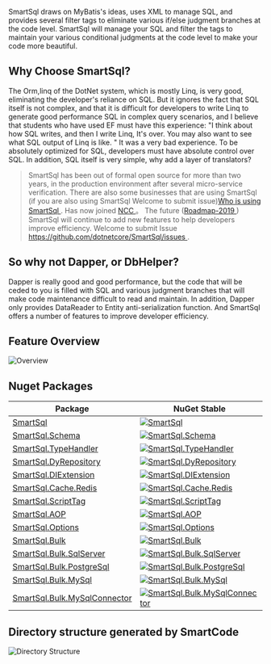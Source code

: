 SmartSql draws on MyBatis's ideas, uses XML to manage SQL, and provides several filter tags to eliminate various if/else judgment branches at the code level. SmartSql will manage your SQL and filter the tags to maintain your various conditional judgments at the code level to make your code more beautiful.

## Why Choose SmartSql?

The Orm,linq of the DotNet system, which is mostly Linq, is very good, eliminating the developer's reliance on SQL. But it ignores the fact that SQL itself is not complex, and that it is difficult for developers to write Linq to generate good performance SQL in complex query scenarios, and I believe that students who have used EF must have this experience: "I think about how SQL writes, and then I write Linq, It's over. You may also want to see what SQL output of Linq is like. " It was a very bad experience. To be absolutely optimized for SQL, developers must have absolute control over SQL. In addition, SQL itself is very simple, why add a layer of translators?

> SmartSql has been out of formal open source for more than two years, in the production environment after several micro-service verification. There are also some businesses that are using SmartSql (if you are also using SmartSql Welcome to submit issue)[Who is using SmartSql ](https://github.com/dotnetcore/SmartSql/issues/13). Has now joined [NCC ](https://github.com/dotnetcore)。 The future ([Roadmap-2019 ](https://github.com/dotnetcore/SmartSql/issues/47)) SmartSql will continue to add new features to help developers improve efficiency. Welcome to submit Issue [https://github.com/dotnetcore/SmartSql/issues ](https://github.com/dotnetcore/SmartSql/issues).

## So why not Dapper, or DbHelper?

Dapper is really good and good performance, but the code that will be ceded to you is filled with SQL and various judgment branches that will make code maintenance difficult to read and maintain. In addition, Dapper only provides DataReader to Entity anti-serialization function. And SmartSql offers a number of features to improve developer efficiency.

## Feature Overview

![Overview](/articles/projects/smartsql/assets/SmartSql-features.png)

## Nuget Packages

| Package                                                      | NuGet Stable                                                 | Downloads                                                    |
| ------------------------------------------------------------ | ------------------------------------------------------------ | ------------------------------------------------------------ |
| [SmartSql](https://www.nuget.org/packages/SmartSql/) | [![SmartSql](https://img.shields.io/nuget/v/SmartSql.svg)](https://www.nuget.org/packages/SmartSql/) | [![SmartSql](https://img.shields.io/nuget/dt/SmartSql.svg)](https://www.nuget.org/packages/SmartSql/) |
| [SmartSql.Schema](https://www.nuget.org/packages/SmartSql.Schema/) | [![SmartSql.Schema](https://img.shields.io/nuget/v/SmartSql.Schema.svg)](https://www.nuget.org/packages/SmartSql.Schema/) | [![SmartSql.Schema](https://img.shields.io/nuget/dt/SmartSql.Schema.svg)](https://www.nuget.org/packages/SmartSql.Schema/) |
| [SmartSql.TypeHandler](https://www.nuget.org/packages/SmartSql.TypeHandler/) | [![SmartSql.TypeHandler](https://img.shields.io/nuget/v/SmartSql.TypeHandler.svg)](https://www.nuget.org/packages/SmartSql.TypeHandler/) | [![SmartSql.TypeHandler](https://img.shields.io/nuget/dt/SmartSql.TypeHandler.svg)](https://www.nuget.org/packages/SmartSql.TypeHandler/) |
| [SmartSql.DyRepository](https://www.nuget.org/packages/SmartSql.DyRepository/) | [![SmartSql.DyRepository](https://img.shields.io/nuget/v/SmartSql.DyRepository.svg)](https://www.nuget.org/packages/SmartSql.DyRepository/) | [![SmartSql.DyRepository](https://img.shields.io/nuget/dt/SmartSql.DyRepository.svg)](https://www.nuget.org/packages/SmartSql.DyRepository/) |
| [SmartSql.DIExtension](https://www.nuget.org/packages/SmartSql.DIExtension/) | [![SmartSql.DIExtension](https://img.shields.io/nuget/v/SmartSql.DIExtension.svg)](https://www.nuget.org/packages/SmartSql.DIExtension/) | [![SmartSql.DIExtension](https://img.shields.io/nuget/dt/SmartSql.DIExtension.svg)](https://www.nuget.org/packages/SmartSql.DIExtension/) |
| [SmartSql.Cache.Redis](https://www.nuget.org/packages/SmartSql.Cache.Redis/) | [![SmartSql.Cache.Redis](https://img.shields.io/nuget/v/SmartSql.Cache.Redis.svg)](https://www.nuget.org/packages/SmartSql.Cache.Redis/) | [![SmartSql.Cache.Redis](https://img.shields.io/nuget/dt/SmartSql.Cache.Redis.svg)](https://www.nuget.org/packages/SmartSql.Cache.Redis/) |
| [SmartSql.ScriptTag](https://www.nuget.org/packages/SmartSql.ScriptTag/) | [![SmartSql.ScriptTag](https://img.shields.io/nuget/v/SmartSql.ScriptTag.svg)](https://www.nuget.org/packages/SmartSql.ScriptTag/) | [![SmartSql.ScriptTag](https://img.shields.io/nuget/dt/SmartSql.ScriptTag.svg)](https://www.nuget.org/packages/SmartSql.ScriptTag/) |
| [SmartSql.AOP](https://www.nuget.org/packages/SmartSql.AOP/) | [![SmartSql.AOP](https://img.shields.io/nuget/v/SmartSql.AOP.svg)](https://www.nuget.org/packages/SmartSql.AOP/) | [![SmartSql.AOP](https://img.shields.io/nuget/dt/SmartSql.AOP.svg)](https://www.nuget.org/packages/SmartSql.AOP/) |
| [SmartSql.Options](https://www.nuget.org/packages/SmartSql.Options/) | [![SmartSql.Options](https://img.shields.io/nuget/v/SmartSql.Options.svg)](https://www.nuget.org/packages/SmartSql.Options/) | [![SmartSql.Options](https://img.shields.io/nuget/dt/SmartSql.Options.svg)](https://www.nuget.org/packages/SmartSql.Options/) |
| [SmartSql.Bulk](https://www.nuget.org/packages/SmartSql.Bulk/) | [![SmartSql.Bulk](https://img.shields.io/nuget/v/SmartSql.Bulk.svg)](https://www.nuget.org/packages/SmartSql.Bulk/) | [![SmartSql.Bulk](https://img.shields.io/nuget/dt/SmartSql.Bulk.svg)](https://www.nuget.org/packages/SmartSql.Bulk/) |
| [SmartSql.Bulk.SqlServer](https://www.nuget.org/packages/SmartSql.Bulk.SqlServer/) | [![SmartSql.Bulk.SqlServer](https://img.shields.io/nuget/v/SmartSql.Bulk.SqlServer.svg)](https://www.nuget.org/packages/SmartSql.Bulk.SqlServer/) | [![SmartSql.Bulk.SqlServer](https://img.shields.io/nuget/dt/SmartSql.Bulk.SqlServer.svg)](https://www.nuget.org/packages/SmartSql.Bulk.SqlServer/) |
| [SmartSql.Bulk.PostgreSql](https://www.nuget.org/packages/SmartSql.Bulk.PostgreSql/) | [![SmartSql.Bulk.PostgreSql](https://img.shields.io/nuget/v/SmartSql.Bulk.PostgreSql.svg)](https://www.nuget.org/packages/SmartSql.Bulk.PostgreSql/) | [![SmartSql.Bulk.PostgreSql](https://img.shields.io/nuget/dt/SmartSql.Bulk.PostgreSql.svg)](https://www.nuget.org/packages/SmartSql.Bulk.PostgreSql/) |
| [SmartSql.Bulk.MySql](https://www.nuget.org/packages/SmartSql.Bulk.MySql/) | [![SmartSql.Bulk.MySql](https://img.shields.io/nuget/v/SmartSql.Bulk.MySql.svg)](https://www.nuget.org/packages/SmartSql.Bulk.MySql/) | [![SmartSql.Bulk.MySql](https://img.shields.io/nuget/dt/SmartSql.Bulk.MySql.svg)](https://www.nuget.org/packages/SmartSql.Bulk.MySql/) |
| [SmartSql.Bulk.MySqlConnector](https://www.nuget.org/packages/SmartSql.Bulk.MySqlConnector/) | [![SmartSql.Bulk.MySqlConnector](https://img.shields.io/nuget/v/SmartSql.Bulk.MySqlConnector.svg)](https://www.nuget.org/packages/SmartSql.Bulk.MySqlConnector/) | [![SmartSql.Bulk.MySqlConnector](https://img.shields.io/nuget/dt/SmartSql.Bulk.MySqlConnector.svg)](https://www.nuget.org/packages/SmartSql.Bulk.MySqlConnector/) |

## Directory structure generated by SmartCode

![Directory Structure](/articles/projects/smartsql/assets/directory-structure.png)

